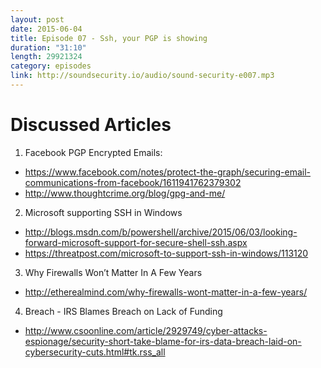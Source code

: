 ```yaml
---
layout: post
date: 2015-06-04
title: Episode 07 - Ssh, your PGP is showing
duration: "31:10"
length: 29921324
category: episodes
link: http://soundsecurity.io/audio/sound-security-e007.mp3
---
```


# Discussed Articles
1. Facebook PGP Encrypted Emails:
* https://www.facebook.com/notes/protect-the-graph/securing-email-communications-from-facebook/1611941762379302
* http://www.thoughtcrime.org/blog/gpg-and-me/ 
2. Microsoft supporting SSH in Windows
* http://blogs.msdn.com/b/powershell/archive/2015/06/03/looking-forward-microsoft-support-for-secure-shell-ssh.aspx
* https://threatpost.com/microsoft-to-support-ssh-in-windows/113120
3. Why Firewalls Won’t Matter In A Few Years
* http://etherealmind.com/why-firewalls-wont-matter-in-a-few-years/ 
4. Breach - IRS Blames Breach on Lack of Funding
* http://www.csoonline.com/article/2929749/cyber-attacks-espionage/security-short-take-blame-for-irs-data-breach-laid-on-cybersecurity-cuts.html#tk.rss_all

